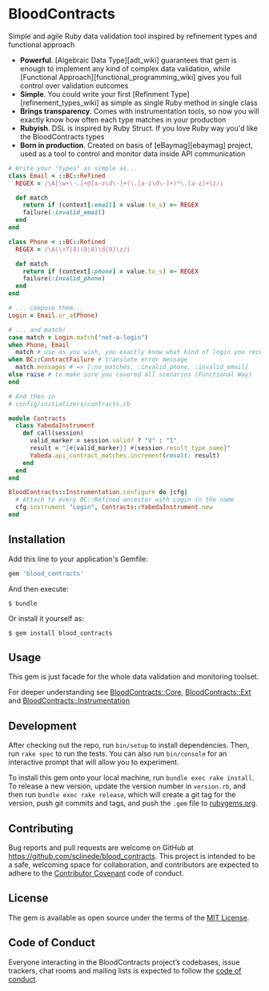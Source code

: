 # BloodContracts

Simple and agile Ruby data validation tool inspired by refinement types and functional approach

* **Powerful**. [Algebraic Data Type][adt_wiki] guarantees that gem is enough to implement any kind of complex data validation, while [Functional Approach][functional_programming_wiki] gives you full control over validation outcomes
* **Simple**. You could write your first [Refinment Type][refinement_types_wiki] as simple as single Ruby method in single class
* **Brings transparency**. Comes with instrumentation tools, so now you will exactly know how often each type matches in your production
* **Rubyish**. DSL is inspired by Ruby Struct. If you love Ruby way you'd like the BloodContracts types
* **Born in production**. Created on basis of [eBaymag][ebaymag] project, used as a tool to control and monitor data inside API communication

```ruby
# Write your "types" as simple as...
class Email < ::BC::Refined
  REGEX = /\A[\w+\-.]+@[a-z\d\-]+(\.[a-z\d\-]+)*\.[a-z]+\z/i

  def match
    return if (context[:email] = value.to_s) =~ REGEX
    failure(:invalid_email)
  end
end

class Phone < ::BC::Refined
  REGEX = /\A(\+7|8)(9|8)\d{9}\z/i

  def match
    return if (context[:phone] = value.to_s) =~ REGEX
    failure(:invalid_phone)
  end
end

# ... compose them...
Login = Email.or_a(Phone)

# ... and match!
case match = Login.match("not-a-login")
when Phone, Email
  match # use as you wish, you exactly know what kind of login you received
when BC::ContractFailure # translate error message
  match.messages # => [:no_matches, :invalid_phone, :invalid_email]
else raise # to make sure you covered all scenarios (Functional Way)
end

# And then in
# config/initializers/contracts.rb

module Contracts
  class YabedaInstrument
    def call(session)
      valid_marker = session.valid? ? "V" : "I"
      result = "[#{valid_marker}] #{session.result_type_name}"
      Yabeda.api_contract_matches.increment(result: result)
    end
  end
end

BloodContracts::Instrumentation.configure do |cfg|
  # Attach to every BC::Refined ancestor with Login in the name
  cfg.instrument "Login", Contracts::YabedaInstrument.new
end
```

## Installation

Add this line to your application's Gemfile:

```ruby
gem 'blood_contracts'
```

And then execute:

    $ bundle

Or install it yourself as:

    $ gem install blood_contracts

## Usage

This gem is just facade for the whole data validation and monitoring toolset.

For deeper understanding see [BloodContracts::Core](https://github.com/sclinede/blood_contracts-core), [BloodContracts::Ext](https://github.com/sclinede/blood_contracts-ext) and [BloodContracts::Instrumentation](https://github.com/sclinede/blood_contracts-instrumentation)


## Development

After checking out the repo, run `bin/setup` to install dependencies. Then, run `rake spec` to run the tests. You can also run `bin/console` for an interactive prompt that will allow you to experiment.

To install this gem onto your local machine, run `bundle exec rake install`. To release a new version, update the version number in `version.rb`, and then run `bundle exec rake release`, which will create a git tag for the version, push git commits and tags, and push the `.gem` file to [rubygems.org](https://rubygems.org).

## Contributing

Bug reports and pull requests are welcome on GitHub at https://github.com/sclinede/blood_contracts. This project is intended to be a safe, welcoming space for collaboration, and contributors are expected to adhere to the [Contributor Covenant](http://contributor-covenant.org) code of conduct.

## License

The gem is available as open source under the terms of the [MIT License](https://opensource.org/licenses/MIT).

## Code of Conduct

Everyone interacting in the BloodContracts project’s codebases, issue trackers, chat rooms and mailing lists is expected to follow the [code of conduct](https://github.com/sclinede/blood_contracts/blob/master/CODE_OF_CONDUCT.md).

